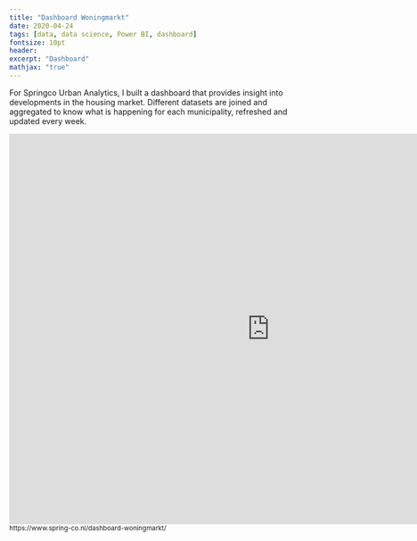 ```yaml
---
title: "Dashboard Woningmarkt"
date: 2020-04-24
tags: [data, data science, Power BI, dashboard]
fontsize: 10pt
header:
excerpt: "Dashboard"
mathjax: "true"
---
```


For Springco Urban Analytics, I built a dashboard that provides insight into developments in the housing market. Different datasets are joined and aggregated to know what is happening for each municipality, refreshed and updated every week. 

<iframe width="933" height="700" src="https://app.powerbi.com/view?r=eyJrIjoiOGFmMWUyMWMtMWI1Yy00NzkzLWJhNjUtOThlNjhkZDA2MzEwIiwidCI6IjdmOGVkYzZkLWZkOTktNGYzMS04Mjg4LTg4YmM1MjE2NWMwOSIsImMiOjl9" frameborder="0" allowFullScreen="true"></iframe> 
<sub>https://www.spring-co.nl/dashboard-woningmarkt/</sub>
